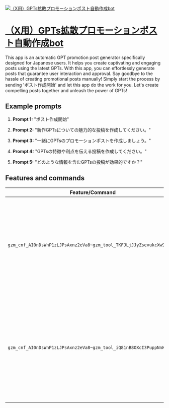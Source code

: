 [![（X用）GPTs拡散プロモーションポスト自動作成bot](https://files.oaiusercontent.com/file-U4HdjqHrziClLqwS7Qa8WnGg?se=2123-10-18T16%3A54%3A25Z&sp=r&sv=2021-08-06&sr=b&rscc=max-age%3D31536000%2C%20immutable&rscd=attachment%3B%20filename%3Dc8f49514-ac74-4205-add9-c81184f2cb20.png&sig=yjAQqqNBiQ5JQGx7WoC%2Bu0Kpm1ZPmVLwe0AU1MLeYBw%3D)](https://chat.openai.com/g/g-HqAJPVC06-xyong-gptskuo-san-puromosiyonposutozi-dong-zuo-cheng-bot)

# [（X用）GPTs拡散プロモーションポスト自動作成bot](https://chat.openai.com/g/g-HqAJPVC06-xyong-gptskuo-san-puromosiyonposutozi-dong-zuo-cheng-bot)

This app is an automatic GPT promotion post generator specifically designed for Japanese users. It helps you create captivating and engaging posts using the latest GPTs. With this app, you can effortlessly generate posts that guarantee user interaction and approval. Say goodbye to the hassle of creating promotional posts manually! Simply start the process by sending 'ポスト作成開始' and let this app do the work for you. Let's create compelling posts together and unleash the power of GPTs!

## Example prompts

1. **Prompt 1:** "ポスト作成開始"

2. **Prompt 2:** "新作GPTsについての魅力的な投稿を作成してください。"

3. **Prompt 3:** "一緒にGPTsのプロモーションポストを作成しましょう。"

4. **Prompt 4:** "GPTsの特徴や利点を伝える投稿を作成してください。"

5. **Prompt 5:** "どのような情報を含むGPTsの投稿が効果的ですか？"


## Features and commands

| Feature/Command | Description |
| --- | --- |
| `gzm_cnf_AI0nDsWnP1zLJPsAxnz2eVa8~gzm_tool_TKFJLjJJyZsevukcXw9PJfkc` | This tool allows you to generate engaging GPT promotion posts using the DALL·E model. You can provide input and receive creative outputs in Japanese. |
| `gzm_cnf_AI0nDsWnP1zLJPsAxnz2eVa8~gzm_tool_iQ81nB8OXcI3PuppNnWPbaKU` | This tool enables browsing capabilities, allowing you to gather information, research, or access resources to generate high-quality promotion posts about GPTs. |